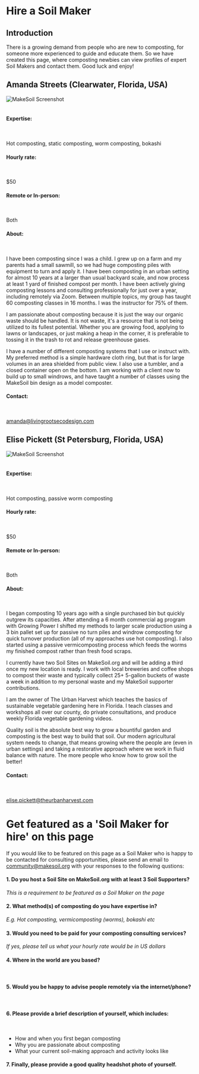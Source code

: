 # Hire a Soil Maker

## Introduction

There is a growing demand from people who are new to composting, for someone more experienced to guide and educate them. So we have created this page, where composting newbies can view profiles of expert Soil Makers and contact them. Good luck and enjoy!

## Amanda Streets (Clearwater, Florida, USA)

<img src="https://raw.githubusercontent.com/MakeSoil/public-pages/master/images/Amanda300x300tiny.jpeg" alt="MakeSoil Screenshot" style="margin: 0 0 1rem 0;">
</div>
</br>

#### Expertise:

</div>
</br>

Hot composting, static composting, worm composting, bokashi

#### Hourly rate:

</div>
</br>

\$50

#### Remote or In-person:

</div>
</br>

Both

#### About:

 </div>
</br>

I have been composting since I was a child. I grew up on a farm and my parents had a small sawmill, so we had huge composting piles with equipment to turn and apply it. I have been composting in an urban setting for almost 10 years at a larger than usual backyard scale, and now process at least 1 yard of finished compost per month. I have been actively giving composting lessons and consulting professionally for just over a year, including remotely via Zoom. Between multiple topics, my group has taught 60 composting classes in 16 months. I was the instructor for 75% of them.

I am passionate about composting because it is just the way our organic waste should be handled. It is not waste, it's a resource that is not being utilized to its fullest potential. Whether you are growing food, applying to lawns or landscapes, or just making a heap in the corner, it is preferable to tossing it in the trash to rot and release greenhouse gases.

I have a number of different composting systems that I use or instruct with. My preferred method is a simple hardware cloth ring, but that is for large volumes in an area shielded from public view. I also use a tumbler, and a closed container open on the bottom. I am working with a client now to build up to small windrows, and have taught a number of classes using the MakeSoil bin design as a model composter.

#### Contact:

 </div>
</br>

amanda@livingrootsecodesign.com

## Elise Pickett (St Petersburg, Florida, USA)

<img src="https://raw.githubusercontent.com/MakeSoil/public-pages/master/images/Elise300x300tiny.jpeg" alt="MakeSoil Screenshot" style="margin: 0 0 1rem 0;">
</div>
</br>

#### Expertise:

</div>
</br>

Hot composting, passive worm composting

#### Hourly rate:

</div>
</br>

\$50

#### Remote or In-person:

</div>
</br>

Both

#### About:

</div>
</br>

I began composting 10 years ago with a single purchased bin but quickly outgrew its capacities. After attending a 6 month commercial ag program with Growing Power I shifted my methods to larger scale production using a 3 bin pallet set up for passive no turn piles and windrow composting for quick turnover production (all of my approaches use hot composting). I also started using a passive vermicomposting process which feeds the worms my finished compost rather than fresh food scraps.

I currently have two Soil Sites on MakeSoil.org and will be adding a third once my new location is ready. I work with local breweries and coffee shops to compost their waste and typically collect 25+ 5-gallon buckets of waste a week in addition to my personal waste and my MakeSoil supporter contributions.

I am the owner of The Urban Harvest which teaches the basics of sustainable vegetable gardening here in Florida. I teach classes and workshops all over our county, do private consultations, and produce weekly Florida vegetable gardening videos.

Quality soil is the absolute best way to grow a bountiful garden and composting is the best way to build that soil. Our modern agricultural system needs to change, that means growing where the people are (even in urban settings) and taking a restorative approach where we work in fluid balance with nature. The more people who know how to grow soil the better!

#### Contact:

 </div>
</br>

elise.pickett@theurbanharvest.com

# Get featured as a 'Soil Maker for hire' on this page

If you would like to be featured on this page as a Soil Maker who is happy to be contacted for consulting opportunities, please send an email to community@makesoil.org with your responses to the following qustions:

#### 1. Do you host a Soil Site on MakeSoil.org with at least 3 Soil Supporters?

_This is a requirement to be featured as a Soil Maker on the page_

#### 2. What method(s) of composting do you have expertise in?

_E.g. Hot composting, vermicomposting (worms), bokashi etc_

#### 3. Would you need to be paid for your composting consulting services?

_If yes, please tell us what your hourly rate would be in US dollars_

#### 4. Where in the world are you based?

</div>
</br>

#### 5. Would you be happy to advise people remotely via the internet/phone?

</div>
</br>

#### 6. Please provide a brief description of yourself, which includes:

</div>
</br>

-   How and when you first began composting
-   Why you are passionate about composting
-   What your current soil-making approach and activity looks like

#### 7. Finally, please provide a good quality headshot photo of yourself.

